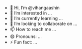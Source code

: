 - 👋 Hi, I’m @vihangaashin
- 👀 I’m interested in ...
- 🌱 I’m currently learning ...
- 💞️ I’m looking to collaborate on ...
- 📫 How to reach me ...
- 😄 Pronouns: ...
- ⚡ Fun fact: ...

<!---
vihangaashin/vihangaashin is a ✨ special ✨ repository because its `README.md` (this file) appears on your GitHub profile.
You can click the Preview link to take a look at your changes.
--->
